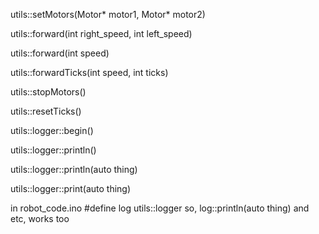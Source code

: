 utils::setMotors(Motor* motor1, Motor* motor2)


utils::forward(int right_speed, int left_speed)

utils::forward(int speed)

utils::forwardTicks(int speed, int ticks)

utils::stopMotors()

utils::resetTicks()

utils::logger::begin()

utils::logger::println()

utils::logger::println(auto thing)

utils::logger::print(auto thing)

in robot_code.ino
#define log utils::logger
so,
log::println(auto thing) and etc, works too
